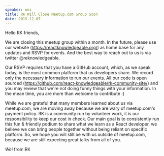 ```yaml
---
speaker: wei
title: RK Will Close Meetup.com Group Soon
date: 2019-12-07
---
```


Hello RK friends,

We are closing this meetup group within a month. In the future, please use our website (https://reactknowledgeable.org/) as home base for any updates and RSVP for events. And the best way to reach out to us is via twitter @reknowledgeable.

Our RSVP requires that you have a GitHub account, which, as we speak today, is the most common platform that us developers share. We record only the necessary information to run our events. All our code is open sourced (https://github.com/react-knowledgeable/rk-community-site/) and you may review that we're not doing funny things with your information. In the mean time, you are more than welcome to contribute :)

While we are grateful that many members learned about us via meetup.com, we are moving away because we are wary of meetup.com's payment policy. RK is a community run by volunteer work, it is our responsibility to keep our cost in check. Our main goal is to consistently run this fun & friendly podium to share what we learn as a React developer, we believe we can bring people together without being reliant on specific platform. So, we hope you will still be with us outside of meetup.com, because we are still expecting great talks from all of you.

_Wei_ from RK